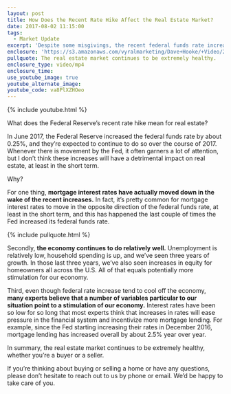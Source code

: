 ```yaml
---
layout: post
title: How Does the Recent Rate Hike Affect the Real Estate Market?
date: 2017-08-02 11:15:00
tags:
  - Market Update
excerpt: 'Despite some misgivings, the recent federal funds rate increase is actually a good thing for our real estate market. Allow me to explain why.'
enclosure: 'https://s3.amazonaws.com/vyralmarketing/Dave+Hooke/+Video/2017/August/Central+PA+Real+Estate+Agent-+How+Does+the+Recent+Rate+Hike+Affect+the+Real+Estate+Market%253F.mp4'
pullquote: The real estate market continues to be extremely healthy.
enclosure_type: video/mp4
enclosure_time:
use_youtube_image: true
youtube_alternate_image:
youtube_code: va8PlXZHOeo
---
```



{% include youtube.html %}

What does the Federal Reserve’s recent rate hike mean for real estate?

In June 2017, the Federal Reserve increased the federal funds rate by about 0.25%, and they’re expected to continue to do so over the course of 2017. Whenever there is movement by the Fed, it often garners a lot of attention, but I don’t think these increases will have a detrimental impact on real estate, at least in the short term.

Why?

For one thing, **mortgage interest rates have actually moved down in the wake of the recent increases.** In fact, it’s pretty common for mortgage interest rates to move in the opposite direction of the federal funds rate, at least in the short term, and this has happened the last couple of times the Fed increased its federal funds rate.

{% include pullquote.html %}

Secondly, **the economy continues to do relatively well.** Unemployment is relatively low, household spending is up, and we’ve seen three years of growth. In those last three years, we’ve also seen increases in equity for homeowners all across the U.S. All of that equals potentially more stimulation for our economy.

Third, even though federal rate increase tend to cool off the economy, **many experts believe that a number of variables particular to our situation point to a stimulation of our economy.** Interest rates have been so low for so long that most experts think that increases in rates will ease pressure in the financial system and incentivize more mortgage lending. For example, since the Fed starting increasing their rates in December 2016, mortgage lending has increased overall by about 2.5% year over year.

In summary, the real estate market continues to be extremely healthy, whether you’re a buyer or a seller.

If you’re thinking about buying or selling a home or have any questions, please don’t hesitate to reach out to us by phone or email. We’d be happy to take care of you.